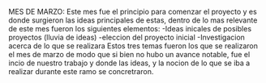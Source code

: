MES DE MARZO:
Este mes fue el principio para comenzar el proyecto y es donde surgieron las ideas principales de estas, dentro de lo mas relevante de este mes fueron los siguientes elementos:
-Ideas inicales de posibles proyectos (lluvia de ideas)
-eleccion del proyecto inicial
-Investigacion acerca de lo que se realizara 
Estos tres temas fueron los que se realizaron el mes de marzo de modo que si bien no hubo un avance notable, fue el incio de nuestro trabajo y donde las ideas, y la nocion de lo que se iba a realizar durante este ramo se concretraron.

